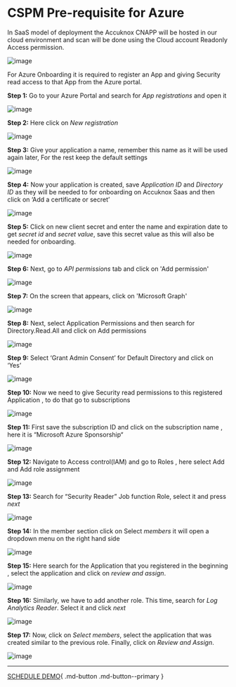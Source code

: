 # CSPM Pre-requisite for Azure

In SaaS model of deployment the Accuknox CNAPP will be hosted in our cloud environment and scan will be done using the Cloud account Readonly Access permission.

![image](images/accuknox-architecture.png)

For Azure Onboarding it is required to register an App and giving Security read access to that App from the Azure portal.

**Step 1:** Go to your Azure Portal and search for *App registrations* and open it

![image](images/azure1.png)

**Step 2:** Here click on *New registration*

![image](images/azure2.png)


**Step 3:** Give your application a name, remember this name as it will be used again later, For the rest keep the default settings

![image](images/azure3.png)


**Step 4:** Now your application is created,  save *Application ID* and *Directory ID* as they will be needed to for onboarding on Accuknox Saas and then click on ‘Add a certificate or secret’

![image](images/azure4.png)


**Step 5:** Click on new client secret and enter the name and expiration date to get *secret id* and *secret value*, save this secret value as this will also be needed for onboarding.

![image](images/azure5.png)

**Step 6:** Next, go to *API permissions* tab and click on 'Add  permission'

![image](images/azure5-0.png)

**Step 7:** On the screen that appears, click on 'Microsoft Graph'

![image](images/azure5-1.png)

**Step 8:** Next, select Application Permissions and then search for Directory.Read.All and click on Add permissions

![image](images/azure5-2.png)

**Step 9:** Select ‘Grant Admin Consent’ for Default Directory and click on ‘Yes’

![image](images/azure5-3.png)


**Step 10:** Now we need to give Security read permissions to this registered Application , to do that go to subscriptions

![image](images/azure6.png)


**Step 11:** First save the subscription ID and click on the subscription name , here it is “Microsoft Azure Sponsorship“

![image](images/azure7.png)


**Step 12:** Navigate to Access control(IAM) and go to Roles , here select Add and Add role assignment

![image](images/azure8.png)


**Step 13:** Search for “Security Reader” Job function Role, select it and press *next*

![image](images/azure9.png)


**Step 14:** In the member section click on Select *members* it will open a dropdown menu on the right hand side

![image](images/azure10.png)


**Step 15:** Here search for the Application that you registered in the beginning , select the application and click on *review and assign*.

![image](images/azure11.png)

**Step 16:** Similarly, we have to add another role. This time, search for *Log Analytics Reader*. Select it and click *next*

![image](images/azure11-0.png)

**Step 17:** Now, click on *Select members*, select the application that was created similar to the previous role. Finally, click on *Review and Assign*.

![image](images/azure11-1.png)


- - -
[SCHEDULE DEMO](https://www.accuknox.com/contact-us){ .md-button .md-button--primary }